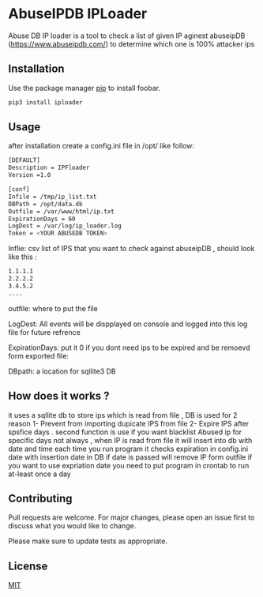 # AbuseIPDB IPLoader

Abuse DB IP loader is a tool to check a list of given IP aginest abuseipDB (https://www.abuseipdb.com/) to determine which one is 100% attacker ips 

## Installation

Use the package manager [pip](https://pip.pypa.io/en/stable/) to install foobar.

```bash
pip3 install iploader
```

## Usage
after installation create a config.ini file in /opt/ like follow:
```bash
[DEFAULT]
Description = IPFloader
Version =1.0

[conf]
Infile = /tmp/ip_list.txt
DBPath = /opt/data.db
Outfile = /var/www/html/ip.txt
ExpirationDays = 60
LogDest = /var/log/ip_loader.log
Token = <YOUR ABUSEDB TOKEN>
```
Inflie:
csv list of IPS that you want to check against abuseipDB , should look like this :

```bash
1.1.1.1
2.2.2.2
3.4.5.2
....
```
outfile:
where to put the file 

LogDest:
All events will be dispplayed on console and logged into this log file for future refrence 

ExpirationDays:
put it 0 if you dont need ips to be expired and be remoevd form exported file:

DBpath: 
a location for sqllite3 DB

## How does it works ?
it uses a sqllite db to store ips which is read from file , DB is used for 2 reason 
1- Prevent from importing dupicate IPS from file 
2- Expire IPS after spsfice days .
second function is use if you want blacklist Abused ip for specific days not always , when IP is read from file it will insert into db with date and time 
each time you run program it checks expiration in config.ini date with insertion date in DB if date is passed will remove IP form outfile 
if you want to use expriation date you need to put program in crontab to run at-least once a day

## Contributing
Pull requests are welcome. For major changes, please open an issue first to discuss what you would like to change.

Please make sure to update tests as appropriate.

## License
[MIT](https://choosealicense.com/licenses/MIT/)
